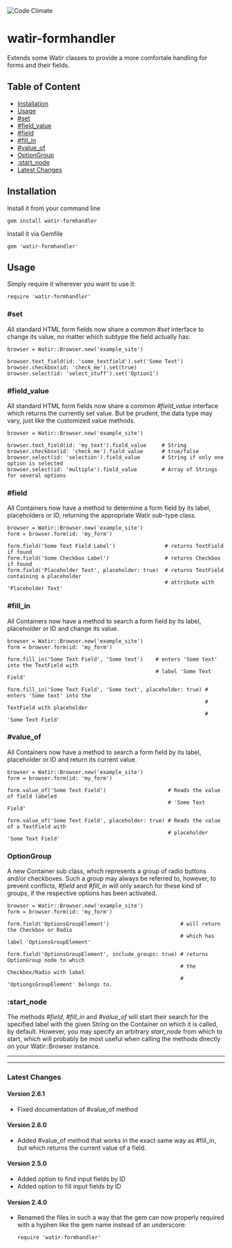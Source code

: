 ![Code Climate](https://codeclimate.com/github/Dervol03/watir-formhandler/badges/gpa.svg)

watir-formhandler
=================

Extends some Watir classes to provide a more comfortale handling for forms and their fields.


## Table of Content

 * [Installation](#installation)
 * [Usage](#usage)
 * [#set](#set)
 * [#field_value](#field_value)
 * [#field](#field)
 * [#fill_in](#fill_in)
 * [#value_of](#value_of)
 * [OptionGroup](#optiongroup)
 * [:start_node](#start_node)
 * [Latest Changes](#latest-changes)


## Installation

Install it from your command line

    gem install watir-formhandler

Install it via Gemfile

    gem 'watir-formhandler'


## Usage

Simply require it wherever you want to use it:

    require 'watir-formhandler'


### #set

All standard HTML form fields now share a common _#set_ interface to change its value, no matter
which subtype the field actually has:

    browser = Watir::Browser.new('example_site')

    browser.text_field(id: 'some_textfield').set('Some Text')
    browser.checkbox(id: 'check_me').set(true)
    browser.select(id: 'select_stuff').set('Option1')


### #field_value

All standard HTML form fields now share a common _#field_value_ interface which returns the
currently set value. But be prudent, the data type may vary, just like the customized value methods.

    browser = Watir::Browser.new('example_site')

    browser.text_field(id: 'my_text').field_value     # String
    browser.checkbox(id: 'check_me').field_value      # true/false
    browser.select(id: 'selection').field_value       # String if only one option is selected
    browser.select(id: 'multiple').field_value        # Array of Strings for several options


### #field

All Containers now have a method to determine a form field by its label, placeholders or ID,
returning the appropriate Watir sub-type class.

    browser = Watir::Browser.new('example_site')
    form = browser.form(id: 'my_form')

    form.field('Some Text Field Label')                # returns TextField if found
    form.field('Some Checkbox Label')                  # returns Checkbox if found
    form.field('Placeholder Text', placeholder: true)  # returns TextField containing a placeholder
                                                       # attribute with 'Placeholder Text'


### #fill_in

All Containers now have a method to search a form field by its label, placeholder or ID and
change its value.

    browser = Watir::Browser.new('example_site')
    form = browser.form(id: 'my_form')

    form.fill_in('Some Text Field', 'Some text')    # enters 'Some text' into the TextField with
                                                    # label 'Some Text Field'

    form.fill_in('Some Text Field', 'Some text', placeholder: true) # enters 'Some text' into the
                                                                    # TextField with placeholder
                                                                    # 'Some Text Field'

### #value_of

All Containers now have a method to search a form field by its label, placeholder or ID and return
its current value.

    browser = Watir::Browser.new('example_site')
    form = browser.form(id: 'my_form')

    form.value_of('Some Text Field')                    # Reads the value of field labeled
                                                        # 'Some Text Field'

    form.value_of('Some Text Field', placeholder: true) # Reads the value of a TextField with
                                                        # placeholder 'Some Text Field'


### OptionGroup

A new Container sub class, which represents a group of radio buttons and/or checkboxes. Such a group
may always be referred to, however, to prevent conflicts, _#field_ and _#fill_in_ will only search
for these kind of groups, if the respective options has been activated.

    browser = Watir::Browser.new('example_site')
    form = browser.form(id: 'my_form')

    form.field('OptionsGroupElement')                       # will return the Checkbox or Radio
                                                            # which has label 'OptionsGroupElement'

    form.field('OptionsGroupElement', include_groups: true) # returns OptionGroup node to which
                                                            # the Checkbox/Radio with label
                                                            # 'OptiongsGroupElement' belongs to.



### :start_node

The methods _#field_, _#fill_in_ and _#value_of_ will start their search for the specified label
with the given String on the Container on which it is called, by default. However, you may specify
an arbitrary _start_node_ from which to start, which will probably be most useful when calling the
methods directly on your Watir::Browser instance.

---

---

### Latest Changes

#### Version 2.6.1

* Fixed documentation of #value_of method

#### Version 2.6.0

* Added #value_of method that works in the exact same way as #fill_in, but which returns the
current value of a field.

#### Version 2.5.0

* Added option to find input fields by ID
* Added option to fill input fields by ID

#### Version 2.4.0

* Renamed the files in such a way that the gem can now properly required with a hyphen like the
  gem name instead of an underscore:

      require 'watir-formhandler'